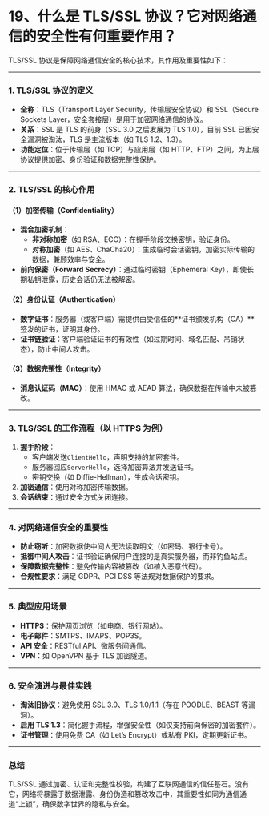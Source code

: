 # 19、什么是 TLS/SSL 协议？它对网络通信的安全性有何重要作用？

TLS/SSL 协议是保障网络通信安全的核心技术，其作用及重要性如下：

---

### **1. TLS/SSL 协议的定义**

- **全称**：TLS（Transport Layer Security，传输层安全协议）和 SSL（Secure Sockets Layer，安全套接层）是用于加密网络通信的协议。
- **关系**：SSL 是 TLS 的前身（SSL 3.0 之后发展为 TLS 1.0），目前 SSL 已因安全漏洞被淘汰，TLS 是主流版本（如 TLS 1.2、1.3）。
- **功能定位**：位于传输层（如 TCP）与应用层（如 HTTP、FTP）之间，为上层协议提供加密、身份验证和数据完整性保护。

---

### **2. TLS/SSL 的核心作用**

#### **（1）加密传输（Confidentiality）**

- **混合加密机制**：
  - **非对称加密**（如 RSA、ECC）：在握手阶段交换密钥，验证身份。
  - **对称加密**（如 AES、ChaCha20）：生成临时会话密钥，加密实际传输的数据，兼顾效率与安全。
- **前向保密（Forward Secrecy）**：通过临时密钥（Ephemeral Key），即使长期私钥泄露，历史会话仍无法被解密。

#### **（2）身份认证（Authentication）**

- **数字证书**：服务器（或客户端）需提供由受信任的**证书颁发机构（CA）**签发的证书，证明其身份。
- **证书链验证**：客户端验证证书的有效性（如过期时间、域名匹配、吊销状态），防止中间人攻击。

#### **（3）数据完整性（Integrity）**

- **消息认证码（MAC）**：使用 HMAC 或 AEAD 算法，确保数据在传输中未被篡改。

---

### **3. TLS/SSL 的工作流程（以 HTTPS 为例）**

1. **握手阶段**：
   - 客户端发送`ClientHello`，声明支持的加密套件。
   - 服务器回应`ServerHello`，选择加密算法并发送证书。
   - 密钥交换（如 Diffie-Hellman），生成会话密钥。
2. **加密通信**：使用对称加密传输数据。
3. **会话结束**：通过安全方式关闭连接。

---

### **4. 对网络通信安全的重要性**

- **防止窃听**：加密数据使中间人无法读取明文（如密码、银行卡号）。
- **抵御中间人攻击**：证书验证确保用户连接的是真实服务器，而非钓鱼站点。
- **保障数据完整性**：避免传输内容被篡改（如植入恶意代码）。
- **合规性要求**：满足 GDPR、PCI DSS 等法规对数据保护的要求。

---

### **5. 典型应用场景**

- **HTTPS**：保护网页浏览（如电商、银行网站）。
- **电子邮件**：SMTPS、IMAPS、POP3S。
- **API 安全**：RESTful API、微服务间通信。
- **VPN**：如 OpenVPN 基于 TLS 加密隧道。

---

### **6. 安全演进与最佳实践**

- **淘汰旧协议**：避免使用 SSL 3.0、TLS 1.0/1.1（存在 POODLE、BEAST 等漏洞）。
- **启用 TLS 1.3**：简化握手流程，增强安全性（如仅支持前向保密的加密套件）。
- **证书管理**：使用免费 CA（如 Let’s Encrypt）或私有 PKI，定期更新证书。

---

### **总结**

TLS/SSL 通过加密、认证和完整性校验，构建了互联网通信的信任基石。没有它，网络将暴露于数据泄露、身份伪造和篡改攻击中，其重要性如同为通信通道“上锁”，确保数字世界的隐私与安全。
